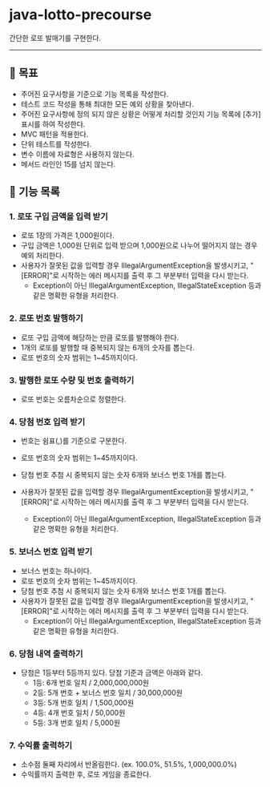 # java-lotto-precourse

간단한 로또 발매기를 구현한다.

---
## 🎯 목표
- 주어진 요구사항을 기준으로 기능 목록을 작성한다.
- 테스트 코드 작성을 통해 최대한 모든 예외 상황을 찾아낸다.
- 주어진 요구사항에 정의 되지 않은 상황은 어떻게 처리할 것인지 기능 목록에 [추가] 표시를 하여 작성한다.
- MVC 패턴을 적용한다.
- 단위 테스트를 작성한다.
- 변수 이름에 자료형은 사용하지 않는다.
- 메서드 라인인 15를 넘지 않는다.

## 📝 기능 목록

### 1. 로또 구입 금액을 입력 받기
- 로또 1장의 가격은 1,000원이다.
- 구입 금액은 1,000원 단위로 입력 받으며 1,000원으로 나누어 떨어지지 않는 경우 예외 처리한다.
- 사용자가 잘못된 값을 입력할 경우 IllegalArgumentException을 발생시키고, "[ERROR]"로 시작하는 에러 메시지를 출력 후 그 부분부터 입력을 다시 받는다.
    - Exception이 아닌 IllegalArgumentException, IllegalStateException 등과 같은 명확한 유형을 처리한다.

### 2. 로또 번호 발행하기
- 로또 구입 금액에 해당하는 만큼 로또를 발행해야 한다.
- 1개의 로또를 발행할 때 중복되지 않는 6개의 숫자를 뽑는다.
- 로또 번호의 숫자 범위는 1~45까지이다.

### 3. 발행한 로또 수량 및 번호 출력하기
- 로또 번호는 오름차순으로 정렬한다.

### 4. 당첨 번호 입력 받기
- 번호는 쉼표(,)를 기준으로 구분한다.
- 로또 번호의 숫자 범위는 1~45까지이다.
- 당첨 번호 추첨 시 중복되지 않는 숫자 6개와 보너스 번호 1개를 뽑는다.

- 사용자가 잘못된 값을 입력할 경우 IllegalArgumentException을 발생시키고, "[ERROR]"로 시작하는 에러 메시지를 출력 후 그 부분부터 입력을 다시 받는다.
    - Exception이 아닌 IllegalArgumentException, IllegalStateException 등과 같은 명확한 유형을 처리한다.

### 5. 보너스 번호 입력 받기
- 보너스 번호는 하나이다.
- 로또 번호의 숫자 범위는 1~45까지이다.
- 당첨 번호 추첨 시 중복되지 않는 숫자 6개와 보너스 번호 1개를 뽑는다.
- 사용자가 잘못된 값을 입력할 경우 IllegalArgumentException을 발생시키고, "[ERROR]"로 시작하는 에러 메시지를 출력 후 그 부분부터 입력을 다시 받는다.
    - Exception이 아닌 IllegalArgumentException, IllegalStateException 등과 같은 명확한 유형을 처리한다.

### 6. 당첨 내역 출력하기
- 당첨은 1등부터 5등까지 있다. 당첨 기준과 금액은 아래와 같다.
    - 1등: 6개 번호 일치 / 2,000,000,000원
    - 2등: 5개 번호 + 보너스 번호 일치 / 30,000,000원
    - 3등: 5개 번호 일치 / 1,500,000원
    - 4등: 4개 번호 일치 / 50,000원
    - 5등: 3개 번호 일치 / 5,000원
  
### 7. 수익률 출력하기
- 소수점 둘째 자리에서 반올림한다. (ex. 100.0%, 51.5%, 1,000,000.0%)
- 수익률까지 출력한 후, 로또 게임을 종료한다.
